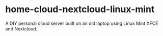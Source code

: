 # home-cloud-nextcloud-linux-mint
A DIY personal cloud server built on an old laptop using Linux Mint XFCE and Nextcloud.
